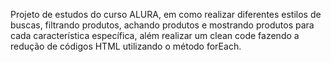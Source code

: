 Projeto de estudos do curso ALURA, em como realizar diferentes estilos de buscas, filtrando produtos, achando produtos e mostrando produtos para cada característica específica, 
além realizar um clean code fazendo a redução de códigos HTML utilizando o método forEach.
